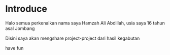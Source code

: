 # Introduce
Halo semua perkenalkan nama saya Hamzah Ali Abdillah,
usia saya 16 tahun asal Jombang

Disini saya akan mengshare project-project dari hasil kegabutan

have fun 
